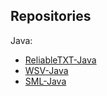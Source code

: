 ## Repositories

Java:
- [ReliableTXT-Java](https://github.com/Stenway/ReliableTXT-Java)
- [WSV-Java](https://github.com/Stenway/WSV-Java)
- [SML-Java](https://github.com/Stenway/SML-Java)

